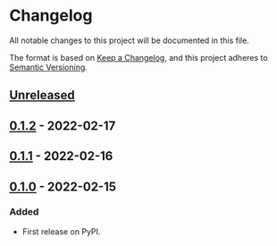 # Changelog
All notable changes to this project will be documented in this file.

The format is based on [Keep a Changelog](https://keepachangelog.com/en/1.0.0/),
and this project adheres to [Semantic Versioning](https://semver.org/spec/v2.0.0.html).


## [Unreleased]

## [0.1.2] - 2022-02-17

## [0.1.1] - 2022-02-16

## [0.1.0] - 2022-02-15
### Added
- First release on PyPI.

[Unreleased]: https://github.com/DmitriyValetov/domicolor/compare/v0.1.2...HEAD
[0.1.2]: https://github.com/DmitriyValetov/domicolor/compare/v0.1.1...v0.1.2
[0.1.1]: https://github.com/DmitriyValetov/domicolor/compare/v0.1.0...v0.1.1
[0.1.0]: https://github.com/DmitriyValetov/domicolor/compare/releases/tag/v0.1.0
